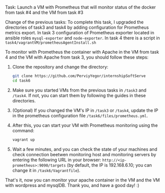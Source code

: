 Task: Launch a VM with Prometheus that will monitor status of the docker from task #4 and the VM from task #3

Change of the previous tasks: To complete this task, I upgraded the directories of task3 and task4 by adding configuration for Prometheus metrics export. In task 3 configuration of Prometheus exporter located in ansible roles `mysql-exporter` and `node-exporter`. In task 4 there is a script in `task4/vagrantVM/prometheusAgentInstall.sh`

To monitor with Prometheus the container with Apache in the VM from task 4 and the VM with Apache from task 3, you should follow these steps:

1. Clone the repository and change the directory:
   ```bash
   git clone https://github.com/PerviyYegor/internshipSoftServe
   cd task6
   ```

2. Make sure you started VMs from the previous tasks in `/task3` and `/task4`. If not, you can start them by following the guides in these directories.

3. (Optional) If you changed the VM's IP in `/task3` or `/task4`, update the IP in the prometheus configuration file `/task6/files/prometheus.yml`.

4. After this, you can start your VM with Prometheus monitoring using the command:
   ```bash
   vagrant up
   ```

5. Wait a few minutes, and you can check the state of your machines and check connection beetwen monitoring host and monitoring servers by entering the following URL in your browser: `http://<ip-prometheus>:9090/targets` (by default, the IP is 192.168.6.10; you can change it in `/task6/Vagrantfile`).

That's it, now you can monitor your apache container in the VM and the VM with wordpress and mysqlDB. Thank you, and have a good day! :)